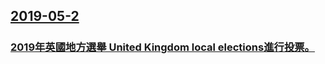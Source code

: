 ## [2019-05-2](/news/2019/05/2/index.md)

##### 
### [2019年英國地方選舉 United Kingdom local elections進行投票。 ](/news/2019/05/2/2019年英國地方選舉-United-Kingdom-local-elections進行投票.md)
